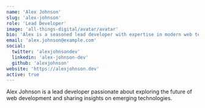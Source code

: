 ```yaml
---
name: 'Alex Johnson'
slug: 'alex-johnson'
role: 'Lead Developer'
image: 'all-things-digital/avatar/avatar'
bio: 'Alex is a seasoned lead developer with expertise in modern web technologies, JavaScript frameworks, and emerging tech trends.'
email: 'alex.johnson@example.com'
social:
  twitter: 'alexjohnsondev'
  linkedin: 'alex-johnson-dev'
  github: 'alexjohnson'
website: 'https://alexjohnson.dev'
active: true
---
```


Alex Johnson is a lead developer passionate about exploring the future of web development and sharing insights on emerging technologies.
